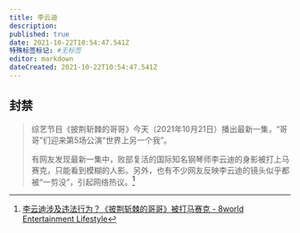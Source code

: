 ```yaml
---
title: 李云迪
description: 
published: true
date: 2021-10-22T10:54:47.541Z
特殊标签标记: #无标签
editor: markdown
dateCreated: 2021-10-22T10:54:47.541Z
---
```


## 封禁

> 综艺节目《披荆斩棘的哥哥》今天（2021年10月21日）播出最新一集，“哥哥”们迎来第5场公演“世界上另一个我”。
>
> 有网友发现最新一集中，败部复活的国际知名钢琴师李云迪的身影被打上马赛克，只能看到模糊的人影。另外，也有不少网友反映李云迪的镜头似乎都被“一剪没”，引起网络热议。[^1623826]

[^1623826]: [李云迪涉及违法行为？《披荆斩棘的哥哥》被打马赛克 - 8world Entertainment Lifestyle](https://web.archive.org/web/20211021152601/https://entlife.8world.com/e-news/call-me-by-fire-li-yundi-1623826)
